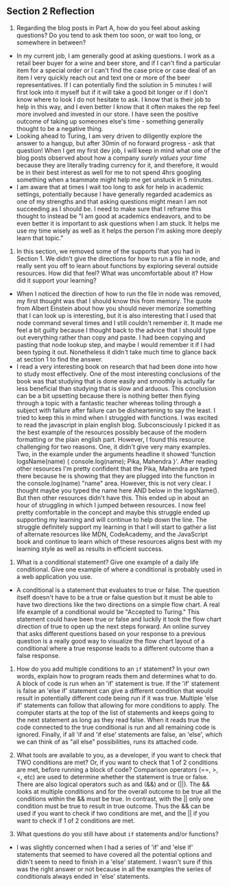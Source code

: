 ## Section 2 Reflection

1. Regarding the blog posts in Part A, how do you feel about asking questions? Do you tend to ask them too soon, or wait too long, or somewhere in between?
- In my current job, I am generally good at asking questions. I work as a retail beer buyer for a wine and beer store, and if I can't find a particular item for a special order or I can't find the case price or case deal of an item I very quickly reach out and text one or more of the beer representatives. If I can potentially find the solution in 5 minutes I will first look into it myself but if it will take a good bit longer or if I don't know where to look I do not hesitate to ask. I know that is their job to help in this way, and I even better I know that it often makes the rep feel more involved and invested in our store. I have seen the positive outcome of taking up someones else's time - something generally thought to be a negative thing.
- Looking ahead to Turing, I am very driven to diligently explore the answer to a hangup, but after 30min of no forward progress - ask that question! When I get my first dev job, I will keep in mind what one of the blog posts observed about how a company *surely values your time* because they are literally trading currency for it, and therefore, it would be in their best interest as well for me to not spend 4hrs googling something when a teammate might help me get unstuck in 5 minutes.
- I am aware that at times I wait too long to ask for help in academic settings, potentially because I have generally regarded academics as one of my strengths and that asking questions might mean I am not succeeding as I should be. I need to make sure that I reframe this thought to instead be "I am good at academics endeavors, and to be even better it is important to ask questions when I am stuck. It helps me use my time wisely as well as it helps the person I'm asking more deeply learn that topic."

1. In this section, we removed some of the supports that you had in Section 1. We didn't give the directions for how to run a file in node, and really sent you off to learn about functions by exploring several outside resources. How did that feel? What was uncomfortable about it? How did it support your learning?
- When I noticed the direction of how to run the file in node was removed, my first thought was that I should know this from memory. The quote from Albert Einstein about how you should never memorize something that I can look up is interesting, but it is also interesting that I used that node command several times and I still couldn't remember it. It made me feel a bit guilty because I thought back to the advice that I should type out everything rather than copy and paste. I had been copying and pasting that node lookup step, and maybe I would remember it if I had been typing it out. Nonetheless it didn't take much time to glance back at section 1 to find the answer.
- I read a very interesting book on research that had been done into how to study most effectively. One of the most interesting conclusions of the book was that studying that is done easily and smoothly is actually far less beneficial than studying that is slow and arduous. This conclusion can be a bit upsetting because there is nothing better then flying through a topic with a fantastic teacher whereas toiling through a subject with failure after failure can be disheartening to say the least. I tried to keep this in mind when I struggled with functions. I was excited to read the javascript in plain english blog.  Subconsciously I picked it as the best example of the resources possibly because of the modern formatting or the plain english part. However, I found this resource challenging for two reasons. One, it didn't give very many examples. Two, in the example under the arguments headline it showed 'function logsName(name) { console.log(name); Pika, Mahendra }'. After reading other resources I'm pretty confident that the Pika, Mahendra are typed there because he is showing that they are plugged into the function in the console.log(name) "name" area. However, this is not very clear. I thought maybe you typed the name here AND below in the logsName(). But then other resources didn't have this. This ended up in about an hour of struggling in which I jumped between resources. I now feel pretty comfortable in the concept and maybe this struggle ended up supporting my learning and will continue to help down the line. The struggle definitely support my learning in that I will start to gather a list of alternate resources like MDN, CodeAcademy, and the JavaScript book and continue to learn which of these resources aligns best with my learning style as well as results in efficient  success.

1. What is a conditional statement? Give one example of a daily life conditional. Give one example of where a conditional is probably used in a web application you use.
- A conditional is a statement that evaluates to true or false. The question itself doesn't have to be a true or false question but it must be able to have two directions like the two directions on a simple flow chart. A real life example of a conditional would be "Accepted to Turing." This statement could have been true or false and luckily it took the flow chart direction of true to open up the next steps forward. An online survey that asks different questions based on your response to a previous question is a really good way to visualize the flow chart layout of a conditional where a true response leads to a different outcome than a false response.

1. How do you add multiple conditions to an `if` statement? In your own words, explain how to program reads them and determines what to do.
A block of code is run when an 'if' statement is true. If the 'if' statement is false an 'else if' statement can give a different condition that would result in potentially different code being run if it was true. Multiple 'else if' statements can follow that allowing for more conditions to apply. The computer starts at the top of the list of statements and keeps going to the next statement as long as they read false. When it reads true the code connected to the true conditional is run and all remaining code is ignored. Finally, if all 'if and 'if else' statements are false, an 'else', which we can think of as "all else" possibilities, runs its attached code.

1. What tools are available to you, as a developer, if you want to check that TWO conditions are met? Or, if you want to check that 1 of 2 conditions are met, before running a block of code?
Comparison operators (==, >, <, etc) are used to determine whether the statement is true or false. There are also logical operators such as and (&&) and or (||). The && looks at multiple conditions and for the overall outcome to be true  all the conditions within the && must be true. In contrast, with the || only one condition must be true to result in true outcome. Thus the && can be used if you want to check if two conditions are met, and the || if you want to check if 1 of 2 conditions are met.

1. What questions do you still have about `if` statements and/or functions?
- I was slightly concerned when I had a series of 'if' and 'else if' statements that seemed to have covered all the potential options and didn't seem to need to finish in a 'else' statement. I wasn't sure if this was the right answer or not because in all the examples the series of conditionals always ended in 'else' statements.
